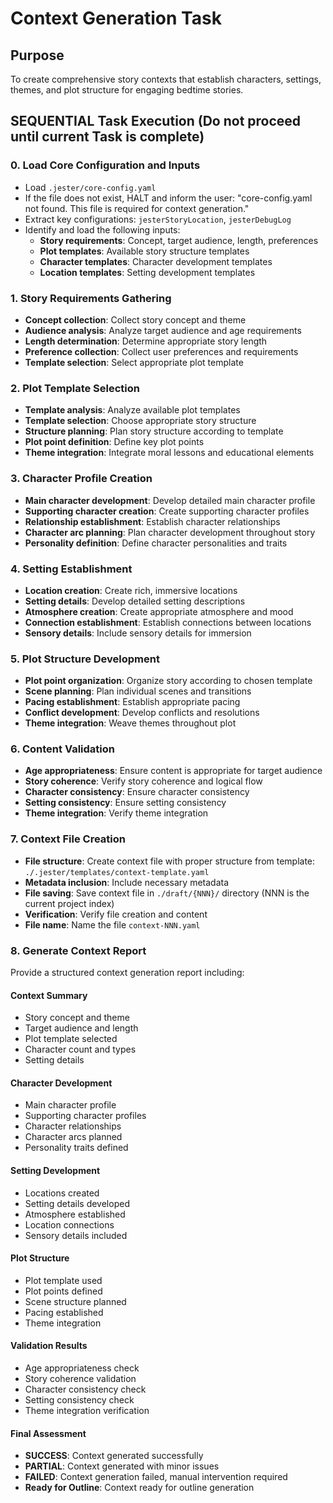 <!-- Powered by BMAD™ Core -->

# Context Generation Task

## Purpose

To create comprehensive story contexts that establish characters, settings, themes, and plot structure for engaging bedtime stories.

## SEQUENTIAL Task Execution (Do not proceed until current Task is complete)

### 0. Load Core Configuration and Inputs

- Load `.jester/core-config.yaml`
- If the file does not exist, HALT and inform the user: "core-config.yaml not found. This file is required for context generation."
- Extract key configurations: `jesterStoryLocation`, `jesterDebugLog`
- Identify and load the following inputs:
  - **Story requirements**: Concept, target audience, length, preferences
  - **Plot templates**: Available story structure templates
  - **Character templates**: Character development templates
  - **Location templates**: Setting development templates

### 1. Story Requirements Gathering

- **Concept collection**: Collect story concept and theme
- **Audience analysis**: Analyze target audience and age requirements
- **Length determination**: Determine appropriate story length
- **Preference collection**: Collect user preferences and requirements
- **Template selection**: Select appropriate plot template

### 2. Plot Template Selection

- **Template analysis**: Analyze available plot templates
- **Template selection**: Choose appropriate story structure
- **Structure planning**: Plan story structure according to template
- **Plot point definition**: Define key plot points
- **Theme integration**: Integrate moral lessons and educational elements

### 3. Character Profile Creation

- **Main character development**: Develop detailed main character profile
- **Supporting character creation**: Create supporting character profiles
- **Relationship establishment**: Establish character relationships
- **Character arc planning**: Plan character development throughout story
- **Personality definition**: Define character personalities and traits

### 4. Setting Establishment

- **Location creation**: Create rich, immersive locations
- **Setting details**: Develop detailed setting descriptions
- **Atmosphere creation**: Create appropriate atmosphere and mood
- **Connection establishment**: Establish connections between locations
- **Sensory details**: Include sensory details for immersion

### 5. Plot Structure Development

- **Plot point organization**: Organize story according to chosen template
- **Scene planning**: Plan individual scenes and transitions
- **Pacing establishment**: Establish appropriate pacing
- **Conflict development**: Develop conflicts and resolutions
- **Theme integration**: Weave themes throughout plot

### 6. Content Validation

- **Age appropriateness**: Ensure content is appropriate for target audience
- **Story coherence**: Verify story coherence and logical flow
- **Character consistency**: Ensure character consistency
- **Setting consistency**: Ensure setting consistency
- **Theme integration**: Verify theme integration

### 7. Context File Creation

- **File structure**: Create context file with proper structure from template: `./.jester/templates/context-template.yaml`
- **Metadata inclusion**: Include necessary metadata
- **File saving**: Save context file in `./draft/{NNN}/` directory (NNN is the current project index)
- **Verification**: Verify file creation and content
- **File name**: Name the file `context-NNN.yaml`

### 8. Generate Context Report

Provide a structured context generation report including:

#### Context Summary
- Story concept and theme
- Target audience and length
- Plot template selected
- Character count and types
- Setting details

#### Character Development
- Main character profile
- Supporting character profiles
- Character relationships
- Character arcs planned
- Personality traits defined

#### Setting Development
- Locations created
- Setting details developed
- Atmosphere established
- Location connections
- Sensory details included

#### Plot Structure
- Plot template used
- Plot points defined
- Scene structure planned
- Pacing established
- Theme integration

#### Validation Results
- Age appropriateness check
- Story coherence validation
- Character consistency check
- Setting consistency check
- Theme integration verification

#### Final Assessment
- **SUCCESS**: Context generated successfully
- **PARTIAL**: Context generated with minor issues
- **FAILED**: Context generation failed, manual intervention required
- **Ready for Outline**: Context ready for outline generation